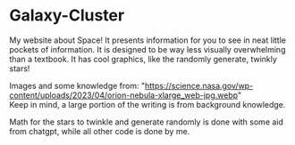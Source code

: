 # Galaxy-Cluster
My website about Space!
It presents information for you to see in neat little pockets of information. It is designed to be way less visually overwhelming than a textbook.
It has cool graphics, like the randomly generate, twinkly stars!

Images and some knowledge from:
"https://science.nasa.gov/wp-content/uploads/2023/04/orion-nebula-xlarge_web-jpg.webp"  
Keep in mind, a large portion of the writing is from background knowledge.


Math for the stars to twinkle and generate randomly is done with some aid from chatgpt, while all other code is done by me.